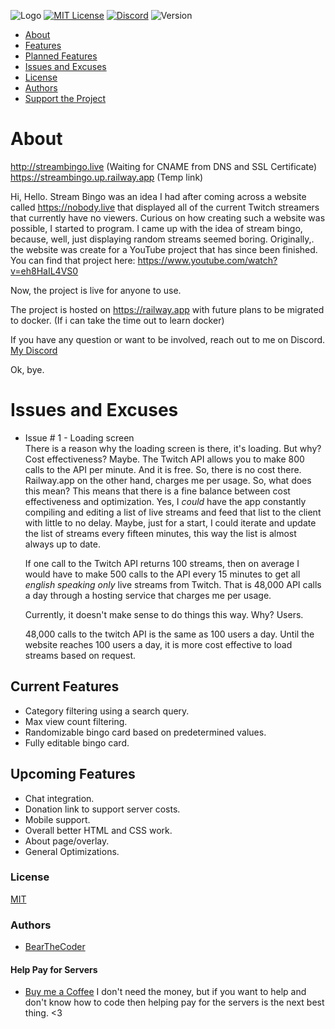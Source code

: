 ![Logo](https://cdn.discordapp.com/attachments/1013489547419590759/1041840249795530762/logoBlue.png)
[![MIT License](https://img.shields.io/badge/License-MIT-green.svg)](https://choosealicense.com/licenses/mit/)
[![Discord](https://img.shields.io/discord/1034695813026283580?color=%235865F2&label=Discord&logo=Discord)](https://discord.gg/DuMJjretE2)
![Version](https://img.shields.io/badge/version-0.5.0-ff69b4)

- [About](#about)
- [Features](#current-features)
- [Planned Features](#upcoming-features)
- [Issues and Excuses](#issues-and-excuses)
- [License](#license)
- [Authors](#authors)
- [Support the Project](#support-the-project)

# About

http://streambingo.live (Waiting for CNAME from DNS and SSL Certificate) <br>
https://streambingo.up.railway.app (Temp link)

Hi, Hello.
Stream Bingo was an idea I had after coming across a website called https://nobody.live that displayed all of the current Twitch streamers that currently have no viewers.
Curious on how creating such a website was possible, I started to program. I came up with the idea of stream bingo, because, well, just displaying random streams seemed boring.
Originally,. the website was create for a YouTube project that has since been finished.
You can find that project here: https://www.youtube.com/watch?v=eh8HaIL4VS0

Now, the project is live for anyone to use.

The project is hosted on https://railway.app with future plans to be migrated to docker. (If i can take the time out to learn docker)

If you have any question or want to be involved, reach out to me on Discord.
[My Discord](https://discord.gg/DuMJjretE2)

Ok, bye.

# Issues and Excuses

-   Issue # 1 - Loading screen <br>
      There is a reason why the loading screen is there, it's loading. But why? Cost effectiveness? Maybe.
      The Twitch API allows you to make 800 calls to the API per minute. And it is free. So, there is no cost there.
      Railway.app on the other hand, charges me per usage.
      So, what does this mean?
      This means that there is a fine balance between cost effectiveness and optimization. 
      Yes, I *could* have the app constantly compiling and editing a list of live streams and feed that list to the client with little to no delay.
      Maybe, just for a start, I could iterate and update the list of streams every fifteen minutes, this way the list is almost always up to date.

      If one call to the Twitch API returns 100 streams, then on average I would have to make 500 calls to the API every 15 minutes to get all *english speaking only* live streams from Twitch.
      That is 48,000 API calls a day through a hosting service that charges me per usage.

      Currently, it doesn't make sense to do things this way.
      Why? Users.

      48,000 calls to the twitch API is the same as 100 users a day.
      Until the website reaches 100 users a day, it is more cost effective to load streams based on request.

## Current Features

-   Category filtering using a search query.
-   Max view count filtering.
-   Randomizable bingo card based on predetermined values.
-   Fully editable bingo card.

## Upcoming Features

-   Chat integration.
-   Donation link to support server costs.
-   Mobile support.
-   Overall better HTML and CSS work.
-   About page/overlay.
-   General Optimizations.

### License

[MIT](https://choosealicense.com/licenses/mit/)

### Authors

-   [BearTheCoder](https://www.youtube.com/channel/UCWg8LAQk6NLQfj4Wr3zImKA)

#### Help Pay for Servers

-   [Buy me a Coffee](https://www.buymeacoffee.com/bearthecoder) I don't need the money, but if you want to help and don't know how to code then helping pay for the servers is the next best thing. <3
